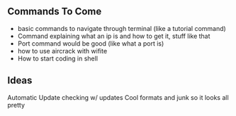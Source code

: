 ## Commands To Come

- basic commands to navigate through terminal (like a tutorial command)
- Command explaining what an ip is and how to get it, stuff like that
- Port command would be good (like what a port is)
- how to use aircrack with wifite
- How to start coding in shell


## Ideas
Automatic Update checking w/ updates
Cool formats and junk so it looks all pretty
